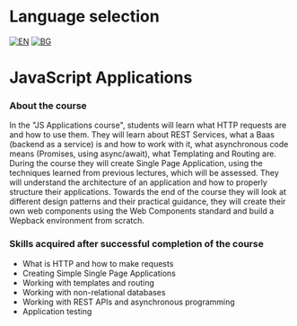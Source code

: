 # Language selection

[![EN](https://img.shields.io/badge/LANG-EN-blue.svg)](https://github.com/Ivan-Plamenov/MyCourses/blob/main/JS_Web_Developer/04_JS_Applications/README.md)
[![BG](https://img.shields.io/badge/LANG-BG-red.svg)](https://github.com/Ivan-Plamenov/MyCourses/blob/main/JS_Web_Developer/04_JS_Applications/README.bg.md)

# JavaScript Applications

### About the course

In the "JS Applications course", students will learn what HTTP requests are and how to use them. They will learn about REST Services, what a Baas (backend as a service) is and how to work with it, 
what asynchronous code means (Promises, using async/await), what Templating and Routing are. During the course they will create Single Page Application, using the techniques learned from previous 
lectures, which will be assessed. They will understand the architecture of an application and how to properly structure their applications. Towards the end of the course they will look at different design 
patterns and their practical guidance, they will create their own web components using the Web Components standard and build a Wepback environment from scratch.

### Skills acquired after successful completion of the course

- What is HTTP and how to make requests
- Creating Simple Single Page Applications
- Working with templates and routing
- Working with non-relational databases
- Working with REST APIs and asynchronous programming
- Application testing
